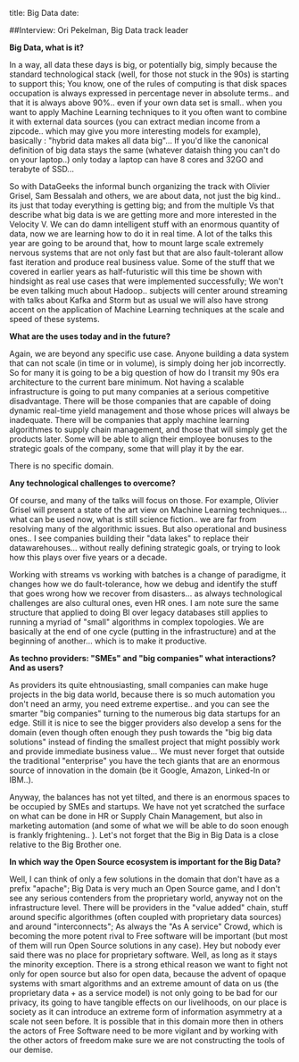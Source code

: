 title: Big Data
date: 


##Interview: Ori Pekelman, Big Data track leader


**Big Data, what is it?**

In a way, all data these days is big, or potentially big, simply because the standard technological stack (well, for those not stuck in the 90s) is starting to support this; You know, one of the rules of computing is that disk spaces occupation is always expressed in percentage never in absolute terms.. and that it is always above 90%.. even if your own data set is small..  when you want to apply Machine Learning techniques to it you often  want to combine it with external data sources (you can extract median income from a zipcode.. which may give you more interesting models for example), basically : "hybrid data makes all data big"... If you'd like the canonical definition of big data stays the same (whatever dataish thing you can't do on your laptop..) only today a laptop can have 8 cores and 32GO and terabyte of SSD...

So with DataGeeks the informal bunch organizing the track with Olivier Grisel, Sam Bessalah and others, we are about data, not just the big kind.. its just that today  everything is getting big; and from the multiple Vs that describe what big data is we are getting more and more interested in the Velocity V. We can do damn intelligent stuff with an enormous quantity of data, now we are learning how to do it in real time. A lot of the talks this year are going to be around that, how to mount large scale extremely nervous systems that are not only fast but that are also fault-tolerant allow fast iteration and produce real business value.  Some of the stuff that we covered in earlier years as half-futuristic will this time be shown with hindsight as real use cases that were implemented successfully; We won't be even talking much about Hadoop.. subjects will center around streaming with talks about Kafka and Storm  but as usual we will also have strong accent on the application of Machine Learning techniques at the scale and speed of these systems.



**What are the uses today and in the future?**

Again, we are beyond any specific use case. Anyone building a data system that can not scale (in time or in volume), is simply doing her job incorrectly. So for many it is going to be a big question of how do I transit my 90s era architecture to the current bare minimum. Not having a scalable infrastructure is going to put many companies at a serious competitive disadvantage. There will be those companies that are capable of doing dynamic real-time yield management and those whose prices will always be inadequate. There will be companies that apply machine learning algorithmes to supply chain management, and those that will simply get the products later. Some will be able to align their employee bonuses to the strategic goals of the company, some that will play it by the ear.

There is no specific domain.



**Any technological challenges to overcome?**

Of course, and many of the talks will focus on those. For example, Olivier Grisel will present a state of the art view on Machine Learning techniques... what can be used now, what is still science fiction.. we are far from resolving many of the algorithmic issues. But also operational and business ones.. I see companies building their "data lakes" to replace their datawarehouses... without really defining strategic goals, or trying to look how this plays over five years or a decade. 

Working with streams vs working with batches is a change of paradigme, it changes how we do fault-tolerance, how we debug and identify the stuff that goes wrong how we recover from disasters... as always technological challenges are also cultural ones, even HR ones. I am note sure the same structure that applied to doing BI over legacy databases still applies to running a myriad of "small" algorithms in complex topologies. We are basically at the end of one cycle (putting in the infrastructure) and at the beginning of another... which is to make it productive.



**As techno providers: "SMEs" and "big companies" what interactions? And as users?**

As providers its quite ehtnousiasting, small companies can make huge projects in the big data world, because there is so much automation you don't need an army, you need extreme expertise.. and you can see the smarter "big companies" turning to the numerous big data startups for an edge. Still it is nice to see the bigger providers also develop a sens for the domain (even though often enough they push towards the "big big data solutions" instead of finding the smallest project that might possibly work and provide immediate business value...  We must never forget that outside the traditional "enterprise" you have the tech giants that are an enormous source of innovation in the domain (be it Google, Amazon, Linked-In or IBM..).

Anyway, the balances has not yet tilted, and there is an enormous spaces to be occupied by SMEs and startups. We have not yet scratched the surface on what can be done in HR or Supply Chain Management, but also in marketing automation (and some of what we will be able to do soon enough is frankly frightening.. ). Let's not forget that the Big in Big Data is a close relative to the Big Brother one.



**In which way the Open Source ecosystem is important for the Big Data?**

Well, I can think of only a few solutions in the domain that don't have as a prefix "apache"; Big Data is very much an Open Source game, and I don't see any serious contenders from the proprietary world, anyway not on the infrastructure level. There will be providers in the "value added" chain, stuff around specific algorithmes (often coupled with proprietary data sources) and around "interconnects"; As always the "As A service" Crowd, which is becoming the more potent rival to Free software will be important (but most of them will run Open Source solutions in any case). Hey but nobody ever said there was no place for proprietary software. Well, as long as it stays the minority exception. There is a strong ethical reason we want to fight not only for open source but also for open data, because the advent of opaque systems with smart algorithms and an extreme amount of data on us (the proprietary data + as a service model) is not only going to be bad for our privacy, its going to have tangible effects on our livelihoods, on our place is society as it can introduce an extreme form of information asymmetry at a scale not seen before. It is possible that in this domain more then in others the actors of Free Software need to be more vigilant and by working with the other actors of freedom make sure we are not constructing the tools of our demise.

